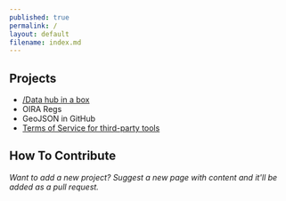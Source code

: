 ```yaml
---
published: true
permalink: /
layout: default
filename: index.md
---
```


  
## Projects

* [/Data hub in a box](http://gsa-ocsit.github.io/Open-Data-Collaboration-Sandbox/data-hub-in-a-box)
* OIRA Regs 
* GeoJSON in GitHub
* [Terms of Service for third-party tools](http://gsa-ocsit.github.io/Open-Data-Collaboration-Sandbox/API-TOS-project/)


## How To Contribute

*Want to add a new project?  Suggest a new page with content and it'll be added as a pull request.*   



